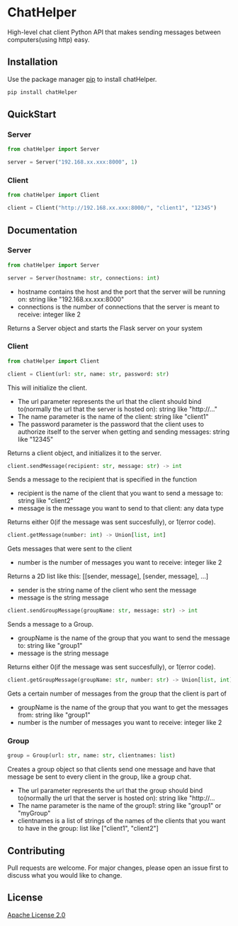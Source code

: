 # ChatHelper
High-level chat client Python API that makes sending messages between computers(using http) easy.

## Installation

Use the package manager [pip](https://pip.pypa.io/en/stable/) to install chatHelper.

```bash
pip install chatHelper
```

## QuickStart

### Server

```python
from chatHelper import Server

server = Server("192.168.xx.xxx:8000", 1)
```

### Client

```python
from chatHelper import Client

client = Client("http://192.168.xx.xxx:8000/", "client1", "12345")
```

## Documentation

### Server

```python
from chatHelper import Server

server = Server(hostname: str, connections: int)
```
- hostname contains the host and the port that the server will be running on: string like "192.168.xx.xxx:8000"
-  connections is the number of connections that the server is meant to receive: integer like 2

Returns a Server object and starts the Flask server on your system

### Client

```python
from chatHelper import Client

client = Client(url: str, name: str, password: str)
```

This will initialize the client.
- The url parameter represents the url that the client should bind to(normally the url that the server is hosted on): string like "http://..."
- The name parameter is the name of the client: string like "client1"
- The password parameter is the password that the client uses to authorize itself to the server when
          getting and sending messages: string like "12345"
          
Returns a client object, and initializes it to the server.

```python
client.sendMessage(recipient: str, message: str) -> int
```
Sends a message to the recipient that is specified in the function
- recipient is the name of the client that you want to send a message to: string like "client2"
- message is the message you want to send to that client: any data type

Returns either 0(if the message was sent succesfully), or 1(error code).

```python
client.getMessage(number: int) -> Union[list, int]
```
Gets messages that were sent to the client
- number is the number of messages you want to receive: integer like 2

Returns a 2D list like this: [[sender, message], [sender, message], ...]
- sender is the string name of the client who sent the message
- message is the string message

```python
client.sendGroupMessage(groupName: str, message: str) -> int
```
Sends a message to a Group.
- groupName is the name of the group that you want to send the message to: string like "group1"
- message is the string message

Returns either 0(if the message was sent succesfully), or 1(error code).

```python
client.getGroupMessage(groupName: str, number: str) -> Union[list, int]
```
Gets a certain number of messages from the group that the client is part of
- groupName is the name of the group that you want to get the messages from: string like "group1"
- number is the number of messages you want to receive: integer like 2


### Group
```python
group = Group(url: str, name: str, clientnames: list)
```
Creates a group object so that clients send one message and have that message be sent to every client in the group, like a group chat.
- The url parameter represents the url that the group should bind to(normally the url that the server is hosted on): string like "http://...
- The name parameter is the name of the group1: string like "group1" or "myGroup"
- clientnames is a list of strings of the names of the clients that you want to have in the group: list like ["client1", "client2"]


## Contributing
Pull requests are welcome. For major changes, please open an issue first to discuss what you would like to change.

## License
[Apache License 2.0](https://choosealicense.com/licenses/apache-2.0/)